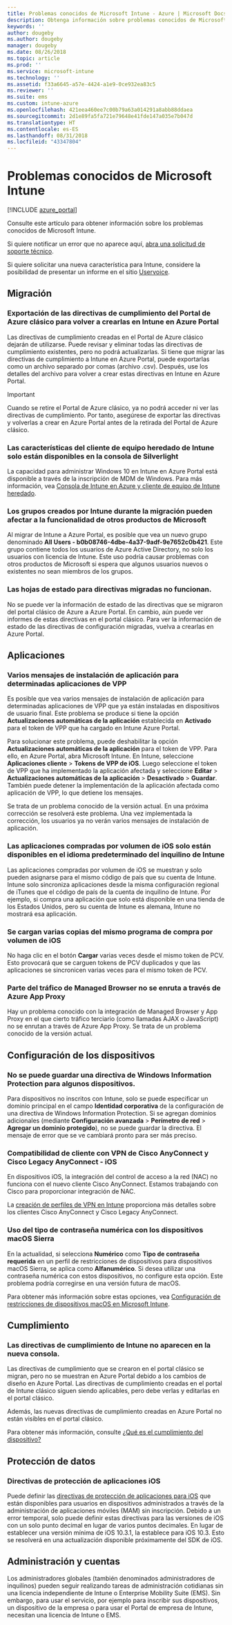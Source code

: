 ```yaml
---
title: Problemas conocidos de Microsoft Intune - Azure | Microsoft Docs
description: Obtenga información sobre problemas conocidos de Microsoft Intune.
keywords: ''
author: dougeby
ms.author: dougeby
manager: dougeby
ms.date: 08/26/2018
ms.topic: article
ms.prod: ''
ms.service: microsoft-intune
ms.technology: ''
ms.assetid: f33a6645-a57e-4424-a1e9-0ce932ea83c5
ms.reviewer: ''
ms.suite: ems
ms.custom: intune-azure
ms.openlocfilehash: 421eea460ee7c00b79a63a014291a8abb88ddaea
ms.sourcegitcommit: 2d1e89fa5fa721e79648e41fde147a035e7b047d
ms.translationtype: HT
ms.contentlocale: es-ES
ms.lasthandoff: 08/31/2018
ms.locfileid: "43347804"
---
```

# <a name="known-issues-in-microsoft-intune"></a>Problemas conocidos de Microsoft Intune


[!INCLUDE [azure_portal](./includes/azure_portal.md)]

Consulte este artículo para obtener información sobre los problemas conocidos de Microsoft Intune.

Si quiere notificar un error que no aparece aquí, [abra una solicitud de soporte técnico](get-support.md).

Si quiere solicitar una nueva característica para Intune, considere la posibilidad de presentar un informe en el sitio [Uservoice](https://microsoftintune.uservoice.com/forums/291681-ideas/category/189016-azure-admin-console).

## <a name="migration"></a>Migración

### <a name="export-azure-classic-portal-compliance-policies-to-recreate-these-policies-in-the-intune-azure-portal"></a>Exportación de las directivas de cumplimiento del Portal de Azure clásico para volver a crearlas en Intune en Azure Portal

Las directivas de cumplimiento creadas en el Portal de Azure clásico dejarán de utilizarse. Puede revisar y eliminar todas las directivas de cumplimiento existentes, pero no podrá actualizarlas. Si tiene que migrar las directivas de cumplimiento a Intune en Azure Portal, puede exportarlas como un archivo separado por comas (archivo .csv). Después, use los detalles del archivo para volver a crear estas directivas en Intune en Azure Portal.

> [!IMPORTANT]
> Cuando se retire el Portal de Azure clásico, ya no podrá acceder ni ver las directivas de cumplimiento. Por tanto, asegúrese de exportar las directivas y volverlas a crear en Azure Portal antes de la retirada del Portal de Azure clásico.

### <a name="intune-legacy-pc-client-features-are-only-available-in-the-silverlight-console"></a>Las características del cliente de equipo heredado de Intune solo están disponibles en la consola de Silverlight

La capacidad para administrar Windows 10 en Intune en Azure Portal está disponible a través de la inscripción de MDM de Windows. Para más información, vea [Consola de Intune en Azure y cliente de equipo de Intune heredado](https://docs.microsoft.com/intune-classic/deploy-use/intune-on-azure).

### <a name="groups-created-by-intune-during-migration-might-affect-functionality-of-other-microsoft-products"></a>Los grupos creados por Intune durante la migración pueden afectar a la funcionalidad de otros productos de Microsoft

Al migrar de Intune a Azure Portal, es posible que vea un nuevo grupo denominado **All Users - b0b08746-4dbe-4a37-9adf-9e7652c0b421**. Este grupo contiene todos los usuarios de Azure Active Directory, no solo los usuarios con licencia de Intune. Este uso podría causar problemas con otros productos de Microsoft si espera que algunos usuarios nuevos o existentes no sean miembros de los grupos.

### <a name="status-blades-for-migrated-policies-do-not-work"></a>Las hojas de estado para directivas migradas no funcionan.

No se puede ver la información de estado de las directivas que se migraron del portal clásico de Azure a Azure Portal. En cambio, aún puede ver informes de estas directivas en el portal clásico. Para ver la información de estado de las directivas de configuración migradas, vuelva a crearlas en Azure Portal.

## <a name="apps"></a>Aplicaciones


### <a name="multiple-app-install-prompts-for-certain-vpp-apps"></a>Varios mensajes de instalación de aplicación para determinadas aplicaciones de VPP
Es posible que vea varios mensajes de instalación de aplicación para determinadas aplicaciones de VPP que ya están instaladas en dispositivos de usuario final. Este problema se produce si tiene la opción **Actualizaciones automáticas de la aplicación** establecida en **Activado** para el token de VPP que ha cargado en Intune Azure Portal.    

Para solucionar este problema, puede deshabilitar la opción **Actualizaciones automáticas de la aplicación** para el token de VPP. Para ello, en Azure Portal, abra Microsoft Intune. En Intune, seleccione **Aplicaciones cliente** > **Tokens de VPP de iOS**. Luego seleccione el token de VPP que ha implementado la aplicación afectada y seleccione **Editar** > **Actualizaciones automáticas de la aplicación** > **Desactivado** > **Guardar**. También puede detener la implementación de la aplicación afectada como aplicación de VPP, lo que detiene los mensajes.    

Se trata de un problema conocido de la versión actual. En una próxima corrección se resolverá este problema. Una vez implementada la corrección, los usuarios ya no verán varios mensajes de instalación de aplicación.

### <a name="ios-volume-purchased-apps-only-available-in-default-intune-tenant-language"></a>Las aplicaciones compradas por volumen de iOS solo están disponibles en el idioma predeterminado del inquilino de Intune
Las aplicaciones compradas por volumen de iOS se muestran y solo pueden asignarse para el mismo código de país que su cuenta de Intune. Intune solo sincroniza aplicaciones desde la misma configuración regional de iTunes que el código de país de la cuenta de inquilino de Intune. Por ejemplo, si compra una aplicación que solo está disponible en una tienda de los Estados Unidos, pero su cuenta de Intune es alemana, Intune no mostrará esa aplicación.

### <a name="multiple-copies-of-the-same-ios-volume-purchase-program-are-uploaded"></a>Se cargan varias copias del mismo programa de compra por volumen de iOS
No haga clic en el botón **Cargar** varias veces desde el mismo token de PCV. Esto provocará que se carguen tokens de PCV duplicados y que las aplicaciones se sincronicen varias veces para el mismo token de PCV.

### <a name="some-managed-browser-traffic-not-routed-through-azure-app-proxy----2463492---"></a>Parte del tráfico de Managed Browser no se enruta a través de Azure App Proxy <!-- 2463492 -->
Hay un problema conocido con la integración de Managed Browser y App Proxy en el que cierto tráfico terciario (como llamadas AJAX o JavaScript) no se enrutan a través de Azure App Proxy. Se trata de un problema conocido de la versión actual.  

<!-- ## Groups -->

## <a name="device-configuration"></a>Configuración de los dispositivos

### <a name="you-cannot-save-a-windows-information-protection-policy-for-some-devices"></a>No se puede guardar una directiva de Windows Information Protection para algunos dispositivos.

Para dispositivos no inscritos con Intune, solo se puede especificar un dominio principal en el campo **Identidad corporativa** de la configuración de una directiva de Windows Information Protection.
Si se agregan dominios adicionales (mediante **Configuración avanzada** > **Perímetro de red** > **Agregar un dominio protegido**), no se puede guardar la directiva. El mensaje de error que se ve cambiará pronto para ser más preciso.

### <a name="cisco-anyconnect-and-cisco-legacy-anyconnect-vpn-client-support---ios"></a>Compatibilidad de cliente con VPN de Cisco AnyConnect y Cisco Legacy AnyConnect - iOS

En dispositivos iOS, la integración del control de acceso a la red (NAC) no funciona con el nuevo cliente Cisco AnyConnect. Estamos trabajando con Cisco para proporcionar integración de NAC.

La [creación de perfiles de VPN en Intune](vpn-settings-ios.md) proporciona más detalles sobre los clientes Cisco AnyConnect y Cisco Legacy AnyConnect.

### <a name="using-the-numeric-password-type-with-macos-sierra-devices"></a>Uso del tipo de contraseña numérica con los dispositivos macOS Sierra

En la actualidad, si selecciona **Numérico** como **Tipo de contraseña requerida** en un perfil de restricciones de dispositivos para dispositivos macOS Sierra, se aplica como **Alfanumérico**. Si desea utilizar una contraseña numérica con estos dispositivos, no configure esta opción.
Este problema podría corregirse en una versión futura de macOS.

Para obtener más información sobre estas opciones, vea [Configuración de restricciones de dispositivos macOS en Microsoft Intune](device-restrictions-macos.md).

## <a name="compliance"></a>Cumplimiento

### <a name="compliance-policies-from-intune-do-not-show-up-in-new-console"></a>Las directivas de cumplimiento de Intune no aparecen en la nueva consola.

Las directivas de cumplimiento que se crearon en el portal clásico se migran, pero no se muestran en Azure Portal debido a los cambios de diseño en Azure Portal. Las directivas de cumplimiento creadas en el portal de Intune clásico siguen siendo aplicables, pero debe verlas y editarlas en el portal clásico.

Además, las nuevas directivas de cumplimiento creadas en Azure Portal no están visibles en el portal clásico.

Para obtener más información, consulte [¿Qué es el cumplimiento del dispositivo?](device-compliance.md)

<!-- ## Enrollment -->


## <a name="data-protection"></a>Protección de datos

### <a name="ios-app-protection-policies"></a>Directivas de protección de aplicaciones iOS

Puede definir las [directivas de protección de aplicaciones para iOS](app-protection-policy-settings-ios.md) que están disponibles para usuarios en dispositivos administrados a través de la administración de aplicaciones móviles (MAM) sin inscripción. Debido a un error temporal, solo puede definir estas directivas para las versiones de iOS con un solo punto decimal en lugar de varios puntos decimales. En lugar de establecer una versión mínima de iOS 10.3.1, la establece para iOS 10.3. Esto se resolverá en una actualización disponible próximamente del SDK de iOS.


## <a name="administration-and-accounts"></a>Administración y cuentas

Los administradores globales (también denominados administradores de inquilinos) pueden seguir realizando tareas de administración cotidianas sin una licencia independiente de Intune o Enterprise Mobility Suite (EMS). Sin embargo, para usar el servicio, por ejemplo para inscribir sus dispositivos, un dispositivo de la empresa o para usar el Portal de empresa de Intune, necesitan una licencia de Intune o EMS.

<!-- ## Additional items -->
